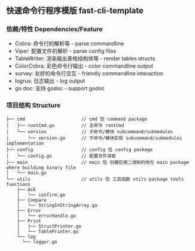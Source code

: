 ## 快速命令行程序模版 fast-cli-template

### 依赖/特性 Dependencies/Feature
- Cobra: 命令行的解析等 - parse commandline 
- Viper: 配置文件的解析 - parse config files
- TableWriter: 渲染输出表格结构体等 - render tables structs
- ColorCobra: 彩色命令行输出 - color commandline output
- survey: 友好的命令行交互 - friendly commandline interaction
- logrus: 日志输出 - log output
- go doc: 支持 godoc - support godoc

### 项目结构 Structure

```
├── cmd                     // cmd 包 command package
│   ├── rootCmd.go          // 主命令 rootCmd 
│   └── version             // 子命令/模块 subcommand/submodules
│       └── version.go      // 子命令/模块实现 subcommand/submodules implementation
├── config                  // config 包 config package 
│   └── config.go           // 配置文件读取
├── main                    // main 包 创建应用二进制的地方 main package where building binary file
│   └── main.go             
└── utils                   // utils 包 工具函数 utils package tools functions
    ├── Ask
    │   └── confirm.go
    ├── Compare
    │   └── StringInStringArray.go
    ├── Error
    │   └── errorHandle.go
    ├── Print
    │   ├── StructPrinter.go
    │   └── TablePrinter.go
    └── log
      └── logger.go
```